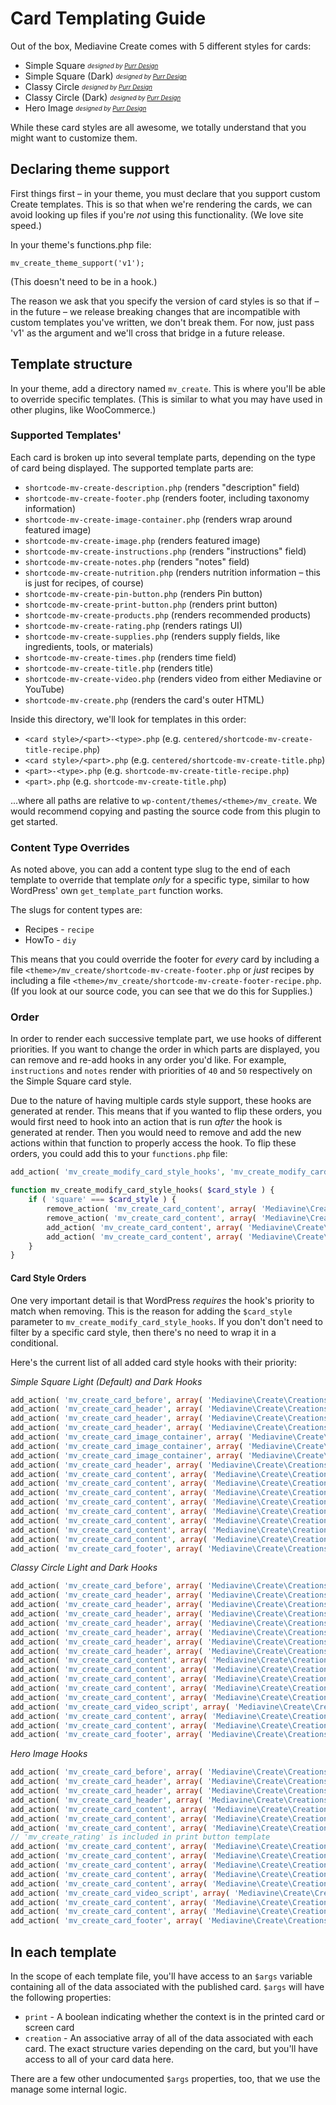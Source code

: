 # Card Templating Guide

Out of the box, Mediavine Create comes with 5 different styles for cards:

* Simple Square <sub><sup>*designed by [Purr Design](https://www.purrdesign.com/)*</sup></sub>
* Simple Square (Dark) <sub><sup>*designed by [Purr Design](https://www.purrdesign.com/)*</sup></sub>
* Classy Circle <sub><sup>*designed by [Purr Design](https://www.purrdesign.com/)*</sup></sub>
* Classy Circle (Dark) <sub><sup>*designed by [Purr Design](https://www.purrdesign.com/)*</sup></sub>
* Hero Image <sub><sup>*designed by [Purr Design](https://www.purrdesign.com/)*</sup></sub>

While these card styles are all awesome, we totally understand that you might want to customize them.

## Declaring theme support
First things first – in your theme, you must declare that you support custom Create templates. This is so that when we're rendering the cards, we can avoid looking up files if you're _not_ using this functionality. (We love site speed.)

In your theme's functions.php file:

```
mv_create_theme_support('v1');
```

(This doesn't need to be in a hook.)

The reason we ask that you specify the version of card styles is so that if – in the future – we release breaking changes that are incompatible with custom templates you've written, we don't break them. For now, just pass 'v1' as the argument and we'll cross that bridge in a future release.

## Template structure

In your theme, add a directory named `mv_create`. This is where you'll be able to override specific templates. (This is similar to what you may have used in other plugins, like WooCommerce.)

### Supported Templates'

Each card is broken up into several template parts, depending on the type of card being displayed. The supported template parts are:

* `shortcode-mv-create-description.php` (renders "description" field)
* `shortcode-mv-create-footer.php` (renders footer, including taxonomy information)
* `shortcode-mv-create-image-container.php` (renders wrap around featured image)
* `shortcode-mv-create-image.php` (renders featured image)
* `shortcode-mv-create-instructions.php` (renders "instructions" field)
* `shortcode-mv-create-notes.php` (renders "notes" field)
* `shortcode-mv-create-nutrition.php` (renders nutrition information – this is just for recipes, of course)
* `shortcode-mv-create-pin-button.php` (renders Pin button)
* `shortcode-mv-create-print-button.php` (renders print button)
* `shortcode-mv-create-products.php` (renders recommended products)
* `shortcode-mv-create-rating.php` (renders ratings UI)
* `shortcode-mv-create-supplies.php` (renders supply fields, like ingredients, tools, or materials)
* `shortcode-mv-create-times.php` (renders time field)
* `shortcode-mv-create-title.php` (renders title)
* `shortcode-mv-create-video.php` (renders video from either Mediavine or YouTube)
* `shortcode-mv-create.php` (renders the card's outer HTML)

Inside this directory, we'll look for templates in this order:

* `<card style>/<part>-<type>.php` (e.g. `centered/shortcode-mv-create-title-recipe.php`)
* `<card style>/<part>.php` (e.g. `centered/shortcode-mv-create-title.php`)
* `<part>-<type>.php` (e.g. `shortcode-mv-create-title-recipe.php`)
* `<part>.php` (e.g. `shortcode-mv-create-title.php`)

...where all paths are relative to `wp-content/themes/<theme>/mv_create`. We would recommend copying and pasting the source code from this plugin to get started.

### Content Type Overrides

As noted above, you can add a content type slug to the end of each template to override that template _only_ for a specific type, similar to how WordPress' own `get_template_part` function works.

The slugs for content types are:

* Recipes - `recipe`
* HowTo - `diy`

This means that you could override the footer for _every_ card by including a file `<theme>/mv_create/shortcode-mv-create-footer.php` or _just_ recipes by including a file `<theme>/mv_create/shortcode-mv-create-footer-recipe.php`. (If you look at our source code, you can see that we do this for Supplies.)

### Order

In order to render each successive template part, we use hooks of different priorities. If you want to change the order in which parts are displayed, you can remove and re-add hooks in any order you'd like. For example, `instructions` and `notes` render with priorities of `40` and `50` respectively on the Simple Square card style.

Due to the nature of having multiple cards style support, these hooks are generated at render. This means that if you wanted to flip these orders, you would first need to hook into an action that is run _after_ the hook is generated at render. Then you would need to remove and add the new actions within that function to properly access the hook. To flip these orders, you could add this to your `functions.php` file:

```php
add_action( 'mv_create_modify_card_style_hooks', 'mv_create_modify_card_style_hooks' );

function mv_create_modify_card_style_hooks( $card_style ) {
    if ( 'square' === $card_style ) {
        remove_action( 'mv_create_card_content', array( 'Mediavine\Create\Creations_Views_Hooks', 'mv_create_instructions' ), 40 );
        remove_action( 'mv_create_card_content', array( 'Mediavine\Create\Creations_Views_Hooks', 'mv_create_notes' ), 50 );
        add_action( 'mv_create_card_content', array( 'Mediavine\Create\Creations_Views_Hooks', 'mv_create_instructions' ), 40 );
        add_action( 'mv_create_card_content', array( 'Mediavine\Create\Creations_Views_Hooks', 'mv_create_notes' ), 40 );
    }
}
```

#### Card Style Orders

One very important detail is that WordPress _requires_ the hook's priority to match when removing. This is the reason for adding the `$card_style` parameter to `mv_create_modify_card_style_hooks`. If you don't don't need to filter by a specific card style, then there's no need to wrap it in a conditional.

Here's the current list of all added card style hooks with their priority:

*Simple Square Light (Default) and Dark Hooks*
```php
add_action( 'mv_create_card_before', array( 'Mediavine\Create\Creations_Views_Hooks', 'mv_create_schema' ), 10 );
add_action( 'mv_create_card_header', array( 'Mediavine\Create\Creations_Views_Hooks', 'mv_create_title' ), 10 );
add_action( 'mv_create_card_header', array( 'Mediavine\Create\Creations_Views_Hooks', 'mv_create_pin_button' ), 20 );
add_action( 'mv_create_card_header', array( 'Mediavine\Create\Creations_Views_Hooks', 'mv_create_image_container' ), 30 );
add_action( 'mv_create_card_image_container', array( 'Mediavine\Create\Creations_Views_Hooks', 'mv_create_image' ), 10 );
add_action( 'mv_create_card_image_container', array( 'Mediavine\Create\Creations_Views_Hooks', 'mv_create_rating' ), 20 );
add_action( 'mv_create_card_image_container', array( 'Mediavine\Create\Creations_Views_Hooks', 'mv_create_print_button' ), 30 );
add_action( 'mv_create_card_header', array( 'Mediavine\Create\Creations_Views_Hooks', 'mv_create_description' ), 30 );
add_action( 'mv_create_card_content', array( 'Mediavine\Create\Creations_Views_Hooks', 'mv_create_times' ), 10 );
add_action( 'mv_create_card_content', array( 'Mediavine\Create\Creations_Views_Hooks', 'mv_create_ad_div' ), 20 );
add_action( 'mv_create_card_content', array( 'Mediavine\Create\Creations_Views_Hooks', 'mv_create_supplies' ), 30 );
add_action( 'mv_create_card_content', array( 'Mediavine\Create\Creations_Views_Hooks', 'mv_create_instructions' ), 40 );
add_action( 'mv_create_card_content', array( 'Mediavine\Create\Creations_Views_Hooks', 'mv_create_notes' ), 50 );
add_action( 'mv_create_card_content', array( 'Mediavine\Create\Creations_Views_Hooks', 'mv_create_video' ), 60 );
add_action( 'mv_create_card_content', array( 'Mediavine\Create\Creations_Views_Hooks', 'mv_create_products' ), 70 );
add_action( 'mv_create_card_content', array( 'Mediavine\Create\Creations_Views_Hooks', 'mv_create_nutrition' ), 80 );
add_action( 'mv_create_card_footer', array( 'Mediavine\Create\Creations_Views_Hooks', 'mv_create_footer' ), 10 );
```

*Classy Circle Light and Dark Hooks*
```php
add_action( 'mv_create_card_before', array( 'Mediavine\Create\Creations_Views_Hooks', 'mv_create_schema' ), 10 );
add_action( 'mv_create_card_header', array( 'Mediavine\Create\Creations_Views_Hooks', 'mv_create_image' ), 10 );
add_action( 'mv_create_card_header', array( 'Mediavine\Create\Creations_Views_Hooks', 'mv_create_pin_button' ), 20 );
add_action( 'mv_create_card_header', array( 'Mediavine\Create\Creations_Views_Hooks', 'mv_create_title' ), 30 );
add_action( 'mv_create_card_header', array( 'Mediavine\Create\Creations_Views_Hooks', 'mv_create_times' ), 40 );
add_action( 'mv_create_card_header', array( 'Mediavine\Create\Creations_Views_Hooks', 'mv_create_description' ), 50 );
add_action( 'mv_create_card_header', array( 'Mediavine\Create\Creations_Views_Hooks', 'mv_create_rating' ), 60 );
add_action( 'mv_create_card_header', array( 'Mediavine\Create\Creations_Views_Hooks', 'mv_create_print_button' ), 70 );
add_action( 'mv_create_card_content', array( 'Mediavine\Create\Creations_Views_Hooks', 'mv_create_ad_div' ), 10 );
add_action( 'mv_create_card_content', array( 'Mediavine\Create\Creations_Views_Hooks', 'mv_create_supplies' ), 20 );
add_action( 'mv_create_card_content', array( 'Mediavine\Create\Creations_Views_Hooks', 'mv_create_instructions' ), 30 );
add_action( 'mv_create_card_content', array( 'Mediavine\Create\Creations_Views_Hooks', 'mv_create_notes' ), 40 );
add_action( 'mv_create_card_content', array( 'Mediavine\Create\Creations_Views_Hooks', 'mv_create_video' ), 50 );
add_action( 'mv_create_card_video_script', array( 'Mediavine\Create\Creations_Views_Hooks', 'mv_create_video_script' ), 10 );
add_action( 'mv_create_card_content', array( 'Mediavine\Create\Creations_Views_Hooks', 'mv_create_products' ), 60 );
add_action( 'mv_create_card_content', array( 'Mediavine\Create\Creations_Views_Hooks', 'mv_create_nutrition' ), 70 );
add_action( 'mv_create_card_footer', array( 'Mediavine\Create\Creations_Views_Hooks', 'mv_create_footer' ), 10 );
```

*Hero Image Hooks*
```php
add_action( 'mv_create_card_before', array( 'Mediavine\Create\Creations_Views_Hooks', 'mv_create_schema' ), 10 );
add_action( 'mv_create_card_header', array( 'Mediavine\Create\Creations_Views_Hooks', 'mv_create_image' ), 10 );
add_action( 'mv_create_card_header', array( 'Mediavine\Create\Creations_Views_Hooks', 'mv_create_pin_button' ), 20 );
add_action( 'mv_create_card_header', array( 'Mediavine\Create\Creations_Views_Hooks', 'mv_create_title' ), 30 );
add_action( 'mv_create_card_content', array( 'Mediavine\Create\Creations_Views_Hooks', 'mv_create_times' ), 10 );
add_action( 'mv_create_card_content', array( 'Mediavine\Create\Creations_Views_Hooks', 'mv_create_description' ), 20 );
add_action( 'mv_create_card_content', array( 'Mediavine\Create\Creations_Views_Hooks', 'mv_create_print_button' ), 30 );
// 'mv_create_rating' is included in print button template
add_action( 'mv_create_card_content', array( 'Mediavine\Create\Creations_Views_Hooks', 'mv_create_ad_div' ), 40 );
add_action( 'mv_create_card_content', array( 'Mediavine\Create\Creations_Views_Hooks', 'mv_create_supplies' ), 50 );
add_action( 'mv_create_card_content', array( 'Mediavine\Create\Creations_Views_Hooks', 'mv_create_instructions' ), 60 );
add_action( 'mv_create_card_content', array( 'Mediavine\Create\Creations_Views_Hooks', 'mv_create_notes' ), 70 );
add_action( 'mv_create_card_content', array( 'Mediavine\Create\Creations_Views_Hooks', 'mv_create_video' ), 80 );
add_action( 'mv_create_card_video_script', array( 'Mediavine\Create\Creations_Views_Hooks', 'mv_create_video_script' ), 10 );
add_action( 'mv_create_card_content', array( 'Mediavine\Create\Creations_Views_Hooks', 'mv_create_products' ), 90 );
add_action( 'mv_create_card_content', array( 'Mediavine\Create\Creations_Views_Hooks', 'mv_create_nutrition' ), 100 );
add_action( 'mv_create_card_footer', array( 'Mediavine\Create\Creations_Views_Hooks', 'mv_create_footer' ), 10 );
```

## In each template
In the scope of each template file, you'll have access to an `$args` variable containing all of the data associated with the published card. `$args` will have the following properties:

* `print` - A boolean indicating whether the context is in the printed card or screen card
* `creation` - An associative array of all of the data associated with each card. The exact structure varies depending on the card, but you'll have access to all of your card data here.

There are a few other undocumented `$args` properties, too, that we use the manage some internal logic.
